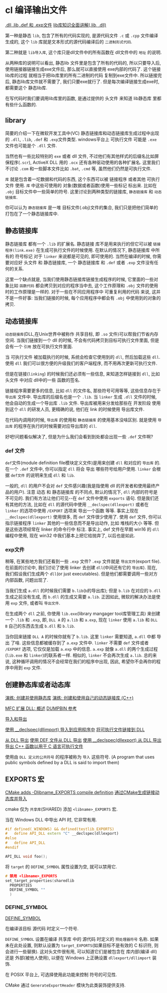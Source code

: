 # cl 编译输出文件

[.dll,.lib,.def 和 .exp文件](https://blog.51cto.com/seanyxie/1375887)
[lib库知识全面讲解(.lib, .dll)](https://blog.csdn.net/zxmyoung/article/details/119643260)

第一种是静态 `lib`, 包含了所有的代码实现的,
是源代码文件 `.c` 或 `.cpp` 文件编译生成的,
这个 `lib` 库就是文本形式的源代码编译后的 `二进制形式代码`.

第二种就是 `lib导入库`,
这个库只是dll文件中的所有函数在 dll文件中的 `地址` 的说明.

从两种库的说明可以看出, 静态lib 文件里是包含了所有的代码的,
所以只要导入后, 使用链接器链接生成exe文件后, 那么就可以直接使用 exe内部的代码了.
这个链接lib库的过程 就相当于把lib库里的所有二进制的代码 复制到exe文件中.
所以链接完后, 静态lib库文件就不需要了, 我们只要exe就行了.
但是每次编译链接生成exe时, 都需要这个 静态lib库.

在写代码时我们要调用lib库里的函数,
是通过提供的 头文件 来知道 lib静态库 里都有些什么函数的.

## library

简要的介绍一下在微软开发工具中(VC)
静态链接库和动态链接库生成过程中出现的 `.dll`, `.lib`, `.def` 和 `.exp`文件类型.
windows平台上 可执行文件 可能是 `.exe` 文件也可能是个 `.dll` 文件.

当然也有一些比较特别的 `exe` 或者 dll 文件,
不过他们有其他样式的后缀名比如屏保程序(`.scr`),
ActiveX DLL 用的 `.ocx` 还有各种驱动使用的各种扩展名.
这里我们不讨论 `.com` 和一些脚本文件比如 `.bat`, `.cmd` 等, 虽然他们仍然是可执行文件.

`库` 就是包含着一坨数据和代码的东西, 这个东西可以被 链接程序 或者其他 可执行文件 使用.
`库` 中这些可使用的 对象(数据或者函数)使用一些标记 标出来.
比如在 `.obj` 目标文件中一些简单的符号.
这里讨论到两种类型的链接库, `静态链接库` 和 `动态链接库`.

你可以认为 `静态链接库` 是一堆 目标文件(.obj)文件的集合,
我们只是把他们简单的打包在了一个静态链接库中.

## 静态链接库

静态链接库 都有一个 `.lib` 的扩展名.
静态链接 库不是用来执行的但它可以被 `链接程序(link.exe)` 在生成可执行文件的时候使用.
在默认的情况下, 静态链接库 中所有的 符号标记 对于 `linker` 来说都是可见的, 即可使用的.
当然在编译的时候, 你需要对应好 头文件 和 静态链接库,
一个 静态链接库 和 `.def` 或者 `.exp` 文件没有任何的关系.

这里一个缺点就是, 当我们使用静态链接库链接生成程序的时候,
它里面的一些对象比如 `函数代码` 都会拷贝到对应的程序当中去,
这个工作原理和 `.obj` 文件的使用时的工作原理是一样的.
对于一些在不同应用程序中 可重复利用的代码 来说, 这并不是一件好事:
当我们链接的时候, 每个应用程序中都会有 `.obj` 中使用到的对象的拷贝.

## 动态链接库

`动态链接库`(DLL,在Unix世界中被称作 共享目标, 即 `.so` 文件)可以帮我们节省内存空间.
当我们链接到一个 dll 的时候, 不会有代码拷贝到目标可执行文件里面,
但是会有一个 `引用` 放在可执行文件里面.

当 可执行文件 被加载执行的时候, 系统会检查它使用到的 `dll`, 然后加载这些 `dll`.
使用 `dll` 我们可以很方便的升级我们的客户端程序, 而不用再次更新可执行文件.

但是在链接(`linking`) 的时候我们还必须有一些信息, 来知道怎样链接到 `dll`,
比如 头文件 中对应 dll中的一些 函数的签名.

链接程序需要更多的信息, 比如 `dll` 的文件名,
那些符号可用等等, 这些信息存在于 `导出库` 文件中.
导出库的后缀名也是一个 `.lib`.
当 `linker` 生成 `.dll` 文件的时候, 他会自动的生成一个导出库 `.lib` 文件.
导出库被用来分发给那些在 开发阶段 使用到这个 `dll` 的研发人员,
更精确的说, 他们在 link 的时候使用 导出库文件.

在代码内调用的时候, `导出库` 的使用和 `静态链接库` 的使用基本没啥区别.
就是使用 `导出库` 的程序在执行的时候需要对应导出库的 `dll`.

好吧!问题看似解决了, 但是为什么我们会看到到处都会出现一些 `.def` 文件啊?

### def 文件

`def`文件(module definition file模块定义文件)是用来创建 `dll` 和对应的 `导出库` 的.
在一个 `.def` 文件中, 你可以指定 `dll` 将会 导出 哪些符号给用户使用.
`linker` 会根据 `def文件` 的说明来生成 `dll` 和 `lib`.

一般的, `dll` 的用户不会对 `def` 文件感兴趣(我是指使用 dll 的开发者和使用最终产品的用户).
注意 动态 和 静态链接库 的不同点, 默认的情况下, `dll` 内部的符号是不可见的.
我们有方法让他们可见--在 `def` 文件中使用 `exports` 语句.
但是我们还有其他的方法,
比如在 `dll` 的源代码中使用 `__declspec(dllexport)`
或者在 `linker` 的选项中使用 `/EXPORT` 选项来 导出一个函数 等等.
事实上现在 `__declspec(dllexport)` 使用很多, 而 `def` 文件很少使用了.
使用 `def` 文件, 你可以指示链接程序 `linker` 其他的一些信息而不是导出动作, 比如 堆栈的大小 等等.
但是这些选项经常在 linker 的命令行中 标注.
事实上, def 文件在早期 win16 的 `dll` 编程中使用,
现在 win32 中我们基本上把它给抛弃了, 以后也是如此.

### exp文件

稍等, 在某些地方我们还看到一些 `.exp` 文件? `.exp` 文件就是 `导出文件`(export file).
在前面的讨论中, 我们讨论了使用 linker 去创建 `dll`(中间还有它的 `导出库`).
现在, 我们假设我们生成两个 `dll`(or just executables).
但是他们都需要调用一些对方内部函数, 问题出现了.

当我们生成 `a.dll` 的时候我们需要 `b.lib`(`b`的导出库);
但是 `b.lib` 在对应的 `b.dll` 生成之前没有生成, 而 `b.dll` 的生成又需要 `a.lib`.
正因如此, 微软的解决办法是使用 `exp` 文件, 或者叫 `导出文件`.

在生成两个 `dll` 之前, 你使用 `lib.exe`(library mangager tool库管理工具)
来创建一个 `.lib` 和 `.exp`, 即, `DLL A` 的 `a.lib` 和 `a.exp`,
现在 `linker` 使用 `a.lib` 和 `DLL B` 自己的东西去生成 `b.dll` 和 `b.lib`.

当你回来链接 `DLL A` 的时候你就有了 `b.lib`.
这里 `linker` 需要知道, `a.dll` 中都 导出 了啥.
这些信息都被缓存到了 `a.exp` 文件中.
`linker` 不需要 `def` 文件或者 `/EXPORT` 选项, 它仅仅是加载 `a.exp` 中的信息.
`a.exp` 就像 `a.dll` 的两个生成过程(`lib.exe` 和 `linker`)的联系者一样.
相似的, `linker` 不会再次生成 `a.lib`.
总的来说, 这种循环调用的情况不会经常在我们的程序中出现,
因此, 希望你不会再你的程序中用到 `exp` 文件.

## 创建静态库或者动态库

[演练: 创建并使用静态库](https://learn.microsoft.com/zh-cn/cpp/build/walkthrough-creating-and-using-a-static-library-cpp)
[演练: 创建和使用自己的动态链接库 (C++)](https://learn.microsoft.com/zh-cn/cpp/build/walkthrough-creating-and-using-a-dynamic-link-library-cpp?view=msvc-170)

[MFC 扩展 DLL: 概述](https://learn.microsoft.com/zh-cn/cpp/build/extension-dlls-overview?view=msvc-170)
[DUMPBIN 参考](https://learn.microsoft.com/zh-cn/cpp/build/reference/dumpbin-reference?view=msvc-170)

[导入和导出](https://learn.microsoft.com/zh-cn/cpp/build/importing-and-exporting?view=msvc-170)

[使用 __declspec(dllimport) 导入到应用程序中](https://learn.microsoft.com/zh-cn/cpp/build/importing-into-an-application-using-declspec-dllimport?view=msvc-170)
[将可执行文件链接到 DLL](https://learn.microsoft.com/zh-cn/cpp/build/linking-an-executable-to-a-dll?view=msvc-170#determining-which-linking-method-to-use)

[从 DLL 导出](https://learn.microsoft.com/zh-cn/cpp/build/exporting-from-a-dll?view=msvc-170)
[使用 DEF 文件从 DLL 导出](https://learn.microsoft.com/zh-cn/cpp/build/exporting-from-a-dll-using-def-files?view=msvc-170)
[使用 __declspec(dllexport) 从 DLL 导出](https://learn.microsoft.com/zh-cn/cpp/build/exporting-from-a-dll-using-declspec-dllexport?view=msvc-170)
[导出 C++ 函数以用于 C 语言可执行文件](https://learn.microsoft.com/zh-cn/cpp/build/exporting-cpp-functions-for-use-in-c-language-executables?view=msvc-170)

使用由 `DLL 定义的公共符号` 的程序被称为 `导入` 这些符号.
(A program that uses public symbols defined by a DLL is said to import them)

## EXPORTS 宏

[CMake adds -Dlibname_EXPORTS compile definition](https://stackoverflow.com/questions/27429732/cmake-adds-dlibname-exports-compile-definition)
[通过CMake生成链接动态库并导入](https://blog.csdn.net/qq_23918781/article/details/107487875)

cmake 仅为 `共享库`(SHARED) 添加 `<libname>_EXPORTS` 宏.

当在 Windows DLL 中导出 API 时, 它非常有用.

```c++
#if defined(_WINDOWS) && defined(testlib_EXPORTS)
#   define API_DLL extern "C" __declspec(dllexport)
#else
#   define API_DLL
#endif

API_DLL void foo();
```

将 `target` 的 `DEFINE_SYMBOL` 属性设置为空, 就可以禁用它.

```c++
# 禁用 <libname>_EXPORTS
set_target_properties(sharedlib
  PROPERTIES
  DEFINE_SYMBOL ""
  )
```

### DEFINE_SYMBOL

[DEFINE_SYMBOL](https://cmake.org/cmake/help/latest/prop_tgt/DEFINE_SYMBOL.html)

在编译该目标 源代码 时定义一个符号.

`DEFINE_SYMBOL` 设置在编译 共享库 中的 源代码 时定义的 `预处理器符号` 名称.
如果未在此处设置, 则默认设置为 `target_EXPORTS`(如果目标不是有效的 C 标识符, 则会进行一些替换).
这对头文件很有用, 可以知道它们是被包含在 库内部(编译 dll) 还是 外部(被他人使用),
以便在 Windows 上正确设置 `dllexport/dllimport` 装饰.

在 POSIX 平台上, 可选择使用此功能来控制 符号的可见性.

CMake 通过 `GenerateExportHeader` 模块为此类装饰提供支持.
